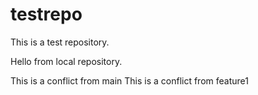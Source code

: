 # testrepo

This is a test repository.

Hello from local repository.

This is a conflict from main
This is a conflict from feature1
